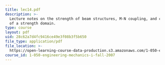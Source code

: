 ```yaml
---
title: lec14.pdf
description: >-
  Lecture notes on the strength of beam structures, M-N coupling, and convexity
  of a strength domain.
type: course
layout: pdf
uid: 28c62a7d4fc9416ce49e3f08b3f5b650
file_type: application/pdf
file_location: >-
  https://open-learning-course-data-production.s3.amazonaws.com/1-050-engineering-mechanics-i-fall-2007/28c62a7d4fc9416ce49e3f08b3f5b650_lec14.pdf
course_id: 1-050-engineering-mechanics-i-fall-2007
---
```

